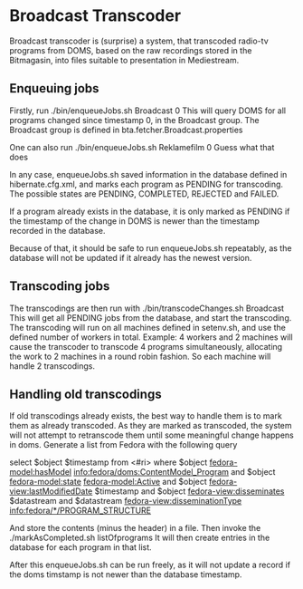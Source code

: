 # Broadcast Transcoder


Broadcast transcoder is (surprise) a system, that transcoded radio-tv
programs from DOMS, based on the raw recordings stored in the Bitmagasin, into
files suitable to presentation in Mediestream.


## Enqueuing jobs

Firstly, run
    ./bin/enqueueJobs.sh Broadcast 0
This will query DOMS for all programs changed since timestamp 0, in the
Broadcast group. The Broadcast group is defined in bta.fetcher.Broadcast.properties

One can also run
     ./bin/enqueueJobs.sh Reklamefilm 0
Guess what that does

In any case, enqueueJobs.sh saved information in the database defined in
hibernate.cfg.xml, and marks each program as PENDING for transcoding.
The possible states are PENDING, COMPLETED, REJECTED and FAILED.

If a program already exists in the database, it is only marked as PENDING if the
timestamp of the change in DOMS is newer than the timestamp recorded in the
database.

Because of that, it should be safe to run enqueueJobs.sh repeatably, as the database will
not be updated if it already has the newest version.

## Transcoding jobs

The transcodings are then run with
    ./bin/transcodeChanges.sh Broadcast
This will get all PENDING jobs from the database, and start the transcoding.
The transcoding will run on all machines defined in setenv.sh, and use the defined
number of workers in total. Example:
4 workers and 2 machines will cause the transcoder to transcode 4 programs simultaneously, allocating
the work to 2 machines in a round robin fashion. So each machine will handle 2 transcodings.

## Handling old transcodings

If old transcodings already exists, the best way to handle them is to mark them as already transcoded.
As they are marked as transcoded, the system will not attempt to retranscode them until some meaningful
change happens in doms.
Generate a list from Fedora with the following query

select $object $timestamp
from <#ri>
where
$object <fedora-model:hasModel> <info:fedora/doms:ContentModel_Program>
and
$object <fedora-model:state> <fedora-model:Active>
and
$object <fedora-view:lastModifiedDate> $timestamp
and
$object <fedora-view:disseminates> $datastream
and
$datastream <fedora-view:disseminationType> <info:fedora/*/PROGRAM_STRUCTURE>

And store the contents (minus the header) in a file. Then invoke the
    ./markAsCompleted.sh listOfprograms
It will then create entries in the database for each program in that list.

After this enqueueJobs.sh can be run freely, as it will not update a record
if the doms timstamp is not newer than the database timestamp.

